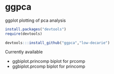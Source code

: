 ggpca
=====

ggplot plotting of pca analysis

```R
install.packages("devtools")
require(devtools)
    
devtools:::install_github("ggpca","low-decarie")
```
    
Currently available
* ggbiplot.princomp biplot for prcomp
* ggbiplot.prcomp biplot for princomp
